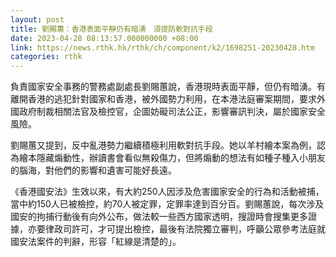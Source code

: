 ```yaml
---
layout: post
title: 劉賜蕙：香港表面平靜仍有暗湧　須提防軟對抗手段
date: 2023-04-28 08:13:57.000000000 +08:00
link: https://news.rthk.hk/rthk/ch/component/k2/1698251-20230428.htm
categories: rthk
---
```


負責國家安全事務的警務處副處長劉賜蕙說，香港現時表面平靜，但仍有暗湧。有離開香港的逃犯針對國家和香港，被外國勢力利用，在本港法庭審案期間，要求外國政府制裁相關法官及檢控官，企圖妨礙司法公正，影響審訊判決，屬於國家安全風險。

劉賜蕙又提到，反中亂港勢力繼續積極利用軟對抗手段。她以羊村繪本案為例，認為繪本隱藏煽動性，辦讀書會看似無殺傷力，但將煽動的想法有如種子種入小朋友的腦海，對他們的影響和遺害可能好長遠。

《香港國安法》生效以來，有大約250人因涉及危害國家安全的行為和活動被捕，當中約150人已被檢控，約70人被定罪，定罪率達到百分百。劉賜蕙說，每次涉及國安的拘捕行動後有向外公布，做法較一些西方國家透明，搜證時會搜集更多證據，亦要律政司許可，才可提出檢控，最後有法院獨立審判，呼籲公眾參考法庭就國安法案件的判辭，形容「紅線是清楚的」。

